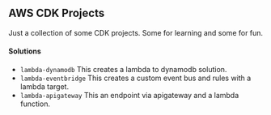 ## AWS CDK Projects
Just a collection of some CDK projects. Some for learning and some for fun.


#### Solutions
- `lambda-dynamodb`  This creates a lambda to dynamodb solution. 
- `lambda-eventbridge`  This creates a custom event bus and rules with a lambda target.
- `lambda-apigateway`  This an endpoint via apigateway and a lambda function.